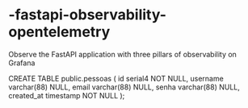 # -fastapi-observability-opentelemetry
Observe the FastAPI application with three pillars of observability on Grafana


CREATE TABLE public.pessoas (
	id serial4 NOT NULL,
	username varchar(88) NULL,
	email varchar(88) NULL,
	senha varchar(88) NULL,
	created_at timestamp NOT NULL
);
